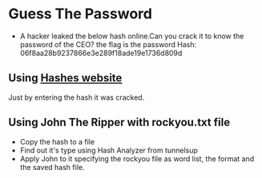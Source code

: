 # Guess The Password
- A hacker leaked the below hash online.Can you crack it to know the password of the CEO? the flag is the password Hash: 06f8aa28b9237866e3e289f18ade19e1736d809d

## Using [Hashes website](hashes.com)
Just by entering the hash it was cracked.

## Using John The Ripper with rockyou.txt file
- Copy the hash to a file
- Find out it's type using Hash Analyzer from tunnelsup
- Apply John to it specifying the rockyou file as word list, the format and the saved hash file.
